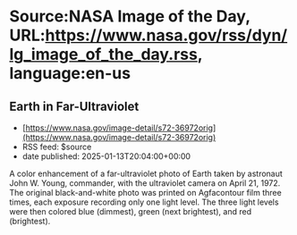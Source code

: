 # Source:NASA Image of the Day, URL:https://www.nasa.gov/rss/dyn/lg_image_of_the_day.rss, language:en-us

## Earth in Far-Ultraviolet
 - [https://www.nasa.gov/image-detail/s72-36972orig](https://www.nasa.gov/image-detail/s72-36972orig)
 - RSS feed: $source
 - date published: 2025-01-13T20:04:00+00:00

A color enhancement of a far-ultraviolet photo of Earth taken by astronaut John W. Young, commander, with the ultraviolet camera on April 21, 1972. The original black-and-white photo was printed on Agfacontour film three times, each exposure recording only one light level. The three light levels were then colored blue (dimmest), green (next brightest), and red (brightest).

